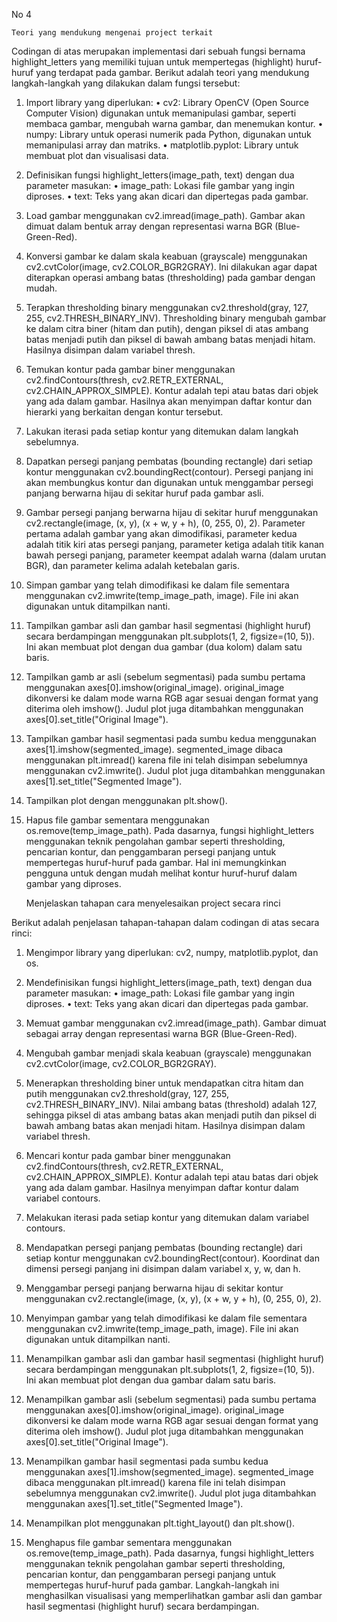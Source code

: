 No 4

    Teori yang mendukung mengenai project terkait
Codingan di atas merupakan implementasi dari sebuah fungsi bernama highlight_letters yang memiliki tujuan untuk mempertegas (highlight) huruf-huruf yang terdapat pada gambar. Berikut adalah teori yang mendukung langkah-langkah yang dilakukan dalam fungsi tersebut:

1.	Import library yang diperlukan:
•	cv2: Library OpenCV (Open Source Computer Vision) digunakan untuk memanipulasi gambar, seperti membaca gambar, mengubah warna gambar, dan menemukan kontur.
•	numpy: Library untuk operasi numerik pada Python, digunakan untuk memanipulasi array dan matriks.
•	matplotlib.pyplot: Library untuk membuat plot dan visualisasi data.

2.	Definisikan fungsi highlight_letters(image_path, text) dengan dua parameter masukan:
•	image_path: Lokasi file gambar yang ingin diproses.
•	text: Teks yang akan dicari dan dipertegas pada gambar.

3.	Load gambar menggunakan cv2.imread(image_path). Gambar akan dimuat dalam bentuk array dengan representasi warna BGR (Blue-Green-Red).

4.	Konversi gambar ke dalam skala keabuan (grayscale) menggunakan cv2.cvtColor(image, cv2.COLOR_BGR2GRAY). Ini dilakukan agar dapat diterapkan operasi ambang batas (thresholding) pada gambar dengan mudah.

5.	Terapkan thresholding binary menggunakan cv2.threshold(gray, 127, 255, cv2.THRESH_BINARY_INV). Thresholding binary mengubah gambar ke dalam citra biner (hitam dan putih), dengan piksel di atas ambang batas menjadi putih dan piksel di bawah ambang batas menjadi hitam. Hasilnya disimpan dalam variabel thresh.

6.	Temukan kontur pada gambar biner menggunakan cv2.findContours(thresh, cv2.RETR_EXTERNAL, cv2.CHAIN_APPROX_SIMPLE). Kontur adalah tepi atau batas dari objek yang ada dalam gambar. Hasilnya akan menyimpan daftar kontur dan hierarki yang berkaitan dengan kontur tersebut.

7.	Lakukan iterasi pada setiap kontur yang ditemukan dalam langkah sebelumnya.
8.	Dapatkan persegi panjang pembatas (bounding rectangle) dari setiap kontur menggunakan cv2.boundingRect(contour). Persegi panjang ini akan membungkus kontur dan digunakan untuk menggambar persegi panjang berwarna hijau di sekitar huruf pada gambar asli.

9.	Gambar persegi panjang berwarna hijau di sekitar huruf menggunakan cv2.rectangle(image, (x, y), (x + w, y + h), (0, 255, 0), 2). Parameter pertama adalah gambar yang akan dimodifikasi, parameter kedua adalah titik kiri atas persegi panjang, parameter ketiga adalah titik kanan bawah persegi panjang, parameter keempat adalah warna (dalam urutan BGR), dan parameter kelima adalah ketebalan garis.

10.	Simpan gambar yang telah dimodifikasi ke dalam file sementara menggunakan cv2.imwrite(temp_image_path, image). File ini akan digunakan untuk ditampilkan nanti.

11.	Tampilkan gambar asli dan gambar hasil segmentasi (highlight huruf) secara berdampingan menggunakan plt.subplots(1, 2, figsize=(10, 5)). Ini akan membuat plot dengan dua gambar (dua kolom) dalam satu baris.
12.	Tampilkan gamb
ar asli (sebelum segmentasi) pada sumbu pertama menggunakan axes[0].imshow(original_image). original_image dikonversi ke dalam mode warna RGB agar sesuai dengan format yang diterima oleh imshow(). Judul plot juga ditambahkan menggunakan axes[0].set_title("Original Image").

13.	Tampilkan gambar hasil segmentasi pada sumbu kedua menggunakan axes[1].imshow(segmented_image). segmented_image dibaca menggunakan plt.imread() karena file ini telah disimpan sebelumnya menggunakan cv2.imwrite(). Judul plot juga ditambahkan menggunakan axes[1].set_title("Segmented Image").

14.	Tampilkan plot dengan menggunakan plt.show().

15.	Hapus file gambar sementara menggunakan os.remove(temp_image_path).
Pada dasarnya, fungsi highlight_letters menggunakan teknik pengolahan gambar seperti thresholding, pencarian kontur, dan penggambaran persegi panjang untuk mempertegas huruf-huruf pada gambar. Hal ini memungkinkan pengguna untuk dengan mudah melihat kontur huruf-huruf dalam gambar yang diproses.

     Menjelaskan tahapan cara menyelesaikan project secara rinci

Berikut adalah penjelasan tahapan-tahapan dalam codingan di atas secara rinci:
1.	Mengimpor library yang diperlukan: cv2, numpy, matplotlib.pyplot, dan os.

2.	Mendefinisikan fungsi highlight_letters(image_path, text) dengan dua parameter masukan:
•	image_path: Lokasi file gambar yang ingin diproses.
•	text: Teks yang akan dicari dan dipertegas pada gambar.

3.	Memuat gambar menggunakan cv2.imread(image_path). Gambar dimuat sebagai array dengan representasi warna BGR (Blue-Green-Red).

4.	Mengubah gambar menjadi skala keabuan (grayscale) menggunakan cv2.cvtColor(image, cv2.COLOR_BGR2GRAY).

5.	Menerapkan thresholding biner untuk mendapatkan citra hitam dan putih menggunakan cv2.threshold(gray, 127, 255, cv2.THRESH_BINARY_INV). Nilai ambang batas (threshold) adalah 127, sehingga piksel di atas ambang batas akan menjadi putih dan piksel di bawah ambang batas akan menjadi hitam. Hasilnya disimpan dalam variabel thresh.

6.	Mencari kontur pada gambar biner menggunakan cv2.findContours(thresh, cv2.RETR_EXTERNAL, cv2.CHAIN_APPROX_SIMPLE). Kontur adalah tepi atau batas dari objek yang ada dalam gambar. Hasilnya menyimpan daftar kontur dalam variabel contours.

7.	Melakukan iterasi pada setiap kontur yang ditemukan dalam variabel contours.

8.	Mendapatkan persegi panjang pembatas (bounding rectangle) dari setiap kontur menggunakan cv2.boundingRect(contour). Koordinat dan dimensi persegi panjang ini disimpan dalam variabel x, y, w, dan h.

9.	Menggambar persegi panjang berwarna hijau di sekitar kontur menggunakan cv2.rectangle(image, (x, y), (x + w, y + h), (0, 255, 0), 2).
10.	Menyimpan gambar yang telah dimodifikasi ke dalam file sementara menggunakan cv2.imwrite(temp_image_path, image). File ini akan digunakan untuk ditampilkan nanti.

11.	Menampilkan gambar asli dan gambar hasil segmentasi (highlight huruf) secara berdampingan menggunakan plt.subplots(1, 2, figsize=(10, 5)). Ini akan membuat plot dengan dua gambar dalam satu baris.

12.	Menampilkan gambar asli (sebelum segmentasi) pada sumbu pertama menggunakan axes[0].imshow(original_image). original_image dikonversi ke dalam mode warna RGB agar sesuai dengan format yang diterima oleh imshow(). Judul plot juga ditambahkan menggunakan axes[0].set_title("Original Image").

13.	Menampilkan gambar hasil segmentasi pada sumbu kedua menggunakan axes[1].imshow(segmented_image). segmented_image dibaca menggunakan plt.imread() karena file ini telah disimpan sebelumnya menggunakan cv2.imwrite(). Judul plot juga ditambahkan menggunakan axes[1].set_title("Segmented Image").

14.	Menampilkan plot menggunakan plt.tight_layout() dan plt.show().

15.	Menghapus file gambar sementara menggunakan os.remove(temp_image_path).
Pada dasarnya, fungsi highlight_letters menggunakan teknik pengolahan gambar seperti thresholding, pencarian kontur, dan penggambaran persegi panjang untuk mempertegas huruf-huruf pada gambar. Langkah-langkah ini menghasilkan visualisasi yang memperlihatkan gambar asli dan gambar hasil segmentasi (highlight huruf) secara berdampingan.
